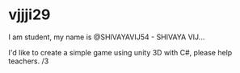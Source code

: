 # vjjji29
I am student, my name is @SHIVAYAVIJ54 - SHIVAYA VIJ...

I'd like to create a simple game using unity 3D with C#, please help teachers.
/3
